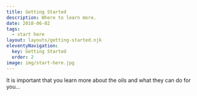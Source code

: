 ```yaml
---
title: Getting Started
description: Where to learn more.
date: 2018-06-02
tags:
  - start here
layout: layouts/getting-started.njk
eleventyNavigation:
  key: Getting Started
  order: 2
image: img/start-here.jpg
---
```


<!-- ![img/river.jpg](../../img/river.jpg "Mountain image") -->

It is important that you learn more about the oils and what they can do for you...
